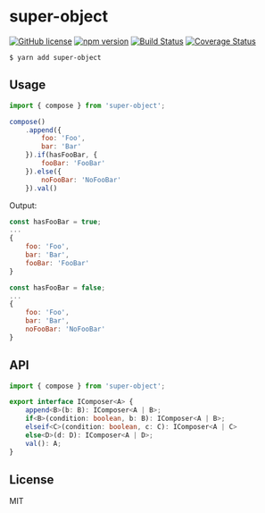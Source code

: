 # super-object

[![GitHub license](https://img.shields.io/badge/license-MIT-blue.svg)](https://github.com/ddoronin/super-object/blob/master/LICENSE) 
[![npm version](https://img.shields.io/npm/v/@ddoronin/super-object.svg?style=flat)](https://www.npmjs.com/package/@ddoronin/super-object) 
[![Build Status](https://travis-ci.org/ddoronin/super-object.svg?branch=master)](https://travis-ci.org/ddoronin/super-object) 
[![Coverage Status](https://coveralls.io/repos/github/ddoronin/super-object/badge.svg?branch=master)](https://coveralls.io/github/ddoronin/super-object?branch=master)
```
$ yarn add super-object
```
## Usage

```javascript
import { compose } from 'super-object';

compose()
    .append({
        foo: 'Foo',
        bar: 'Bar'
    }).if(hasFooBar, {
        fooBar: 'FooBar'
    }).else({
        noFooBar: 'NoFooBar'
    }).val()
```
Output:
```javascript
const hasFooBar = true;
... 
{
    foo: 'Foo',
    bar: 'Bar',
    fooBar: 'FooBar'
}
```

```javascript
const hasFooBar = false;
... 
{
    foo: 'Foo',
    bar: 'Bar',
    noFooBar: 'NoFooBar'
}
```

## API
```typescript
import { compose } from 'super-object';

export interface IComposer<A> {
    append<B>(b: B): IComposer<A | B>;
    if<B>(condition: boolean, b: B): IComposer<A | B>;
    elseif<C>(condition: boolean, c: C): IComposer<A | C>
    else<D>(d: D): IComposer<A | D>;
    val(): A;
}
```

## License
MIT
